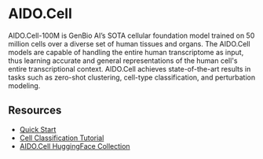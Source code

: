 # AIDO.Cell

AIDO.Cell-100M is GenBio AI’s SOTA cellular foundation model trained on 50 million cells over a diverse set of human tissues and organs. The AIDO.Cell models are capable of handling the entire human transcriptome as input, thus learning accurate and general representations of the human cell's entire transcriptional context. AIDO.Cell achieves state-of-the-art results in tasks such as zero-shot clustering, cell-type classification, and perturbation modeling.

## Resources
- [Quick Start](./quickstart.ipynb)
- [Cell Classification Tutorial](./tutorial_cell_classification.ipynb)
- [AIDO.Cell HuggingFace Collection](https://huggingface.co/collections/genbio-ai/aidocell-6750f409bb20d8cd2cf14a25)